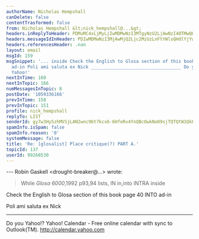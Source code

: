 ```yaml
---
authorName: Nicholas Hempshall
canDelete: false
contentTrasformed: false
from: Nicholas Hempshall &lt;nick_hempshall@...&gt;
headers.inReplyToHeader: PDMuMC4xLjMyLjIwMDMwNzI3MTgyNzU2LjAwNzI4OTMwQHBhY2lmaWMubmV0LmF1Pg==
headers.messageIdInHeader: PDIwMDMwNzI3MjAwMjQ2Ljc2MzUzLnFtYWlsQHdlYjYwMDA0Lm1haWwueWFob28uY29tPg==
headers.referencesHeader: .nan
layout: email
msgId: 159
msgSnippet: '... inside Check the English to Glosa section of this book page 40 INTO
  ad-in Poli ami saluta ex Nick __________________________________ Do you Yahoo!?
  Yahoo!'
nextInTime: 160
nextInTopic: 166
numMessagesInTopic: 8
postDate: '1059336166'
prevInTime: 158
prevInTopic: 151
profile: nick_hempshall
replyTo: LIST
senderId: gy7w3Hy5zhMVSjLAN2wnc96t7kcx6-6HfeRv4YnQBcOwkNo09sjTQTQtW1QkPcLinUmU8vNF40BGVWAj9g0QCW01Ra118wEr7j6YyIsFYcFCFy9cADI
spamInfo.isSpam: false
spamInfo.reason: '0'
systemMessage: false
title: 'Re: [glosalist] Place critique(?) PART A.'
topicId: 137
userId: 99268530
---
```


--- Robin Gaskell <drought-breaker@...>
wrote:
> While _Glosa 6000_,1992 p93,94 lists,   IN in,into
>                                         INTRA 
inside

Check the English to Glosa section of this book page
40
    INTO ad-in

Poli ami saluta ex
Nick

__________________________________
Do you Yahoo!?
Yahoo! Calendar - Free online calendar with sync to Outlook(TM).
http://calendar.yahoo.com

